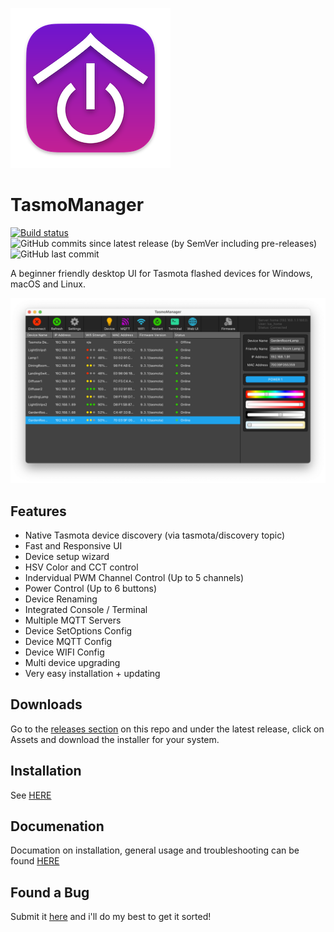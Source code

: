 ![Alt text](resources/appicon.png?raw=true "TasmoManager")

# TasmoManager

[![Build status](https://ci.appveyor.com/api/projects/status/cr51v0y2shticljs?svg=true)](https://ci.appveyor.com/project/tom-23/tasmomanager)
![GitHub commits since latest release (by SemVer including pre-releases)](https://img.shields.io/github/commits-since/tom-23/tasmomanager/latest?include_prereleases)
![GitHub last commit](https://img.shields.io/github/last-commit/tom-23/tasmomanager)

A beginner friendly desktop UI for Tasmota flashed devices for Windows, macOS and Linux.

![TasmoManager Screenshot](resources/screenshots/MainWindow.png?raw=true "TasmoManager Screenshot")

## Features

-   Native Tasmota device discovery (via tasmota/discovery topic)
-   Fast and Responsive UI
-   Device setup wizard
-   HSV Color and CCT control
-   Indervidual PWM Channel Control (Up to 5 channels)
-   Power Control (Up to 6 buttons)
-   Device Renaming
-   Integrated Console / Terminal
-   Multiple MQTT Servers
-   Device SetOptions Config
-   Device MQTT Config
-   Device WIFI Config
-   Multi device upgrading
-   Very easy installation + updating

## Downloads

Go to the [releases section](https://github.com/tom-23/TasmoManager/releases) on this repo and under the latest release, click on Assets and download the installer for your system.

## Installation

See [HERE](https://tom-23.github.io/tasmomanager-docs/installation/)
## Documenation

Documation on installation, general usage and troubleshooting can be found [HERE](https://tom-23.github.io/tasmomanager-docs/)

## Found a Bug

Submit it [here](https://github.com/tom-23/TasmoManager/issues) and i'll do my best to get it sorted!
